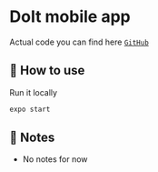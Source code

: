 # DoIt mobile app

Actual code you can find here [`GitHub`](https://github.com/bgdntsv/DoIt_mobileApp)

## 🚀 How to use

Run it locally
```sh
expo start
```

## 📝 Notes

- No notes for now
